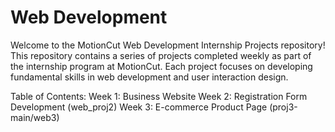 # Web Development 
Welcome to the MotionCut Web Development Internship Projects repository! This repository contains a series of projects completed weekly as part of the internship program at MotionCut. Each project focuses on developing fundamental skills in web development and user interaction design.

Table of Contents:
Week 1: Business Website 
Week 2: Registration Form Development (web_proj2)
Week 3: E-commerce Product Page (proj3-main/web3)
